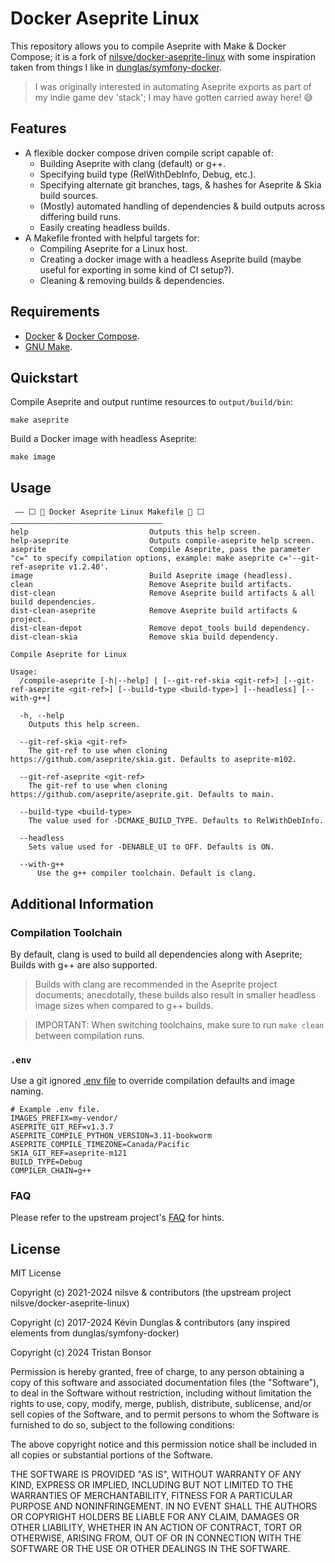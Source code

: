 # Docker Aseprite Linux

This repository allows you to compile Aseprite with Make & Docker Compose; it is a fork
of [nilsve/docker-aseprite-linux](https://github.com/nilsve/docker-aseprite-linux) with some inspiration taken from
things I like in [dunglas/symfony-docker](https://github.com/dunglas/symfony-docker).

> I was originally interested in automating Aseprite exports as part of my indie game dev 'stack'; I may have gotten
> carried away here! 😅

## Features

- A flexible docker compose driven compile script capable of:
    - Building Aseprite with clang (default) or g++.
    - Specifying build type (RelWithDebInfo, Debug, etc.).
    - Specifying alternate git branches, tags, & hashes for Aseprite & Skia build sources.
    - (Mostly) automated handling of dependencies & build outputs across differing build runs.
    - Easily creating headless builds.
- A Makefile fronted with helpful targets for:
    - Compiling Aseprite for a Linux host.
    - Creating a docker image with a headless Aseprite build (maybe useful for exporting in some kind of CI setup?).
    - Cleaning & removing builds & dependencies.

## Requirements

- [Docker](https://docs.docker.com/get-docker/) & [Docker Compose](https://docs.docker.com/compose/install/).
- [GNU Make](https://www.gnu.org/software/make/).

## Quickstart

Compile Aseprite and output runtime resources to `output/build/bin`:

```shell
make aseprite
```

Build a Docker image with headless Aseprite:

```shell
make image
```

## Usage

```text
 —— ⬜ 🐳 Docker Aseprite Linux Makefile 🐳 ⬜ ——————————————————————————————————
help                           Outputs this help screen.
help-aseprite                  Outputs compile-aseprite help screen.
aseprite                       Compile Aseprite, pass the parameter "c=" to specify compilation options, example: make aseprite c='--git-ref-aseprite v1.2.40'.
image                          Build Aseprite image (headless).
clean                          Remove Aseprite build artifacts.
dist-clean                     Remove Aseprite build artifacts & all build dependencies.
dist-clean-aseprite            Remove Aseprite build artifacts & project.
dist-clean-depot               Remove depot_tools build dependency.
dist-clean-skia                Remove skia build dependency.
```

```text
Compile Aseprite for Linux

Usage:
  /compile-aseprite [-h|--help] | [--git-ref-skia <git-ref>] [--git-ref-aseprite <git-ref>] [--build-type <build-type>] [--headless] [--with-g++]

  -h, --help
    Outputs this help screen.

  --git-ref-skia <git-ref>
    The git-ref to use when cloning https://github.com/aseprite/skia.git. Defaults to aseprite-m102.

  --git-ref-aseprite <git-ref>
    The git-ref to use when cloning https://github.com/aseprite/aseprite.git. Defaults to main.

  --build-type <build-type>
    The value used for -DCMAKE_BUILD_TYPE. Defaults to RelWithDebInfo.

  --headless
    Sets value used for -DENABLE_UI to OFF. Defaults is ON.

  --with-g++
      Use the g++ compiler toolchain. Default is clang.
```

## Additional Information

### Compilation Toolchain

By default, clang is used to build all dependencies along with Aseprite; Builds with g++ are also supported.

> Builds with clang are recommended in the Aseprite project documents; anecdotally, these builds also result in smaller
> headless image sizes when compared to g++ builds.

> IMPORTANT: When switching toolchains, make sure to run `make clean` between compilation runs.

### `.env`

Use a git ignored [.env file](https://docs.docker.com/compose/environment-variables/variable-interpolation/#env-file) to
override compilation defaults and image naming.

```dotenv
# Example .env file.
IMAGES_PREFIX=my-vendor/
ASEPRITE_GIT_REF=v1.3.7
ASEPRITE_COMPILE_PYTHON_VERSION=3.11-bookworm
ASEPRITE_COMPILE_TIMEZONE=Canada/Pacific
SKIA_GIT_REF=aseprite-m121
BUILD_TYPE=Debug
COMPILER_CHAIN=g++
```

### FAQ

Please refer to the upstream project's [FAQ](https://github.com/nilsve/docker-aseprite-linux/blob/master/README.md#faq)
for hints.

## License

MIT License

Copyright (c) 2021-2024 nilsve & contributors (the upstream project nilsve/docker-aseprite-linux)

Copyright (c) 2017-2024 Kévin Dunglas & contributors (any inspired elements from dunglas/symfony-docker)

Copyright (c) 2024 Tristan Bonsor

Permission is hereby granted, free of charge, to any person obtaining a copy
of this software and associated documentation files (the "Software"), to deal
in the Software without restriction, including without limitation the rights
to use, copy, modify, merge, publish, distribute, sublicense, and/or sell
copies of the Software, and to permit persons to whom the Software is
furnished to do so, subject to the following conditions:

The above copyright notice and this permission notice shall be included in all
copies or substantial portions of the Software.

THE SOFTWARE IS PROVIDED "AS IS", WITHOUT WARRANTY OF ANY KIND, EXPRESS OR
IMPLIED, INCLUDING BUT NOT LIMITED TO THE WARRANTIES OF MERCHANTABILITY,
FITNESS FOR A PARTICULAR PURPOSE AND NONINFRINGEMENT. IN NO EVENT SHALL THE
AUTHORS OR COPYRIGHT HOLDERS BE LIABLE FOR ANY CLAIM, DAMAGES OR OTHER
LIABILITY, WHETHER IN AN ACTION OF CONTRACT, TORT OR OTHERWISE, ARISING FROM,
OUT OF OR IN CONNECTION WITH THE SOFTWARE OR THE USE OR OTHER DEALINGS IN THE
SOFTWARE.
